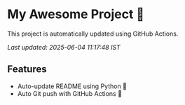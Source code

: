 # My Awesome Project 🚀

This project is automatically updated using GitHub Actions.

_Last updated: 2025-06-04 11:17:48 IST_

## Features
- Auto-update README using Python 🐍
- Auto Git push with GitHub Actions 🤖
